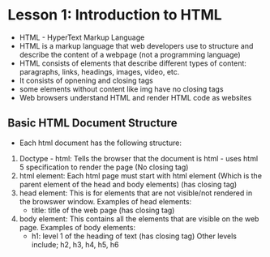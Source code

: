 # Lesson 1: Introduction to HTML

- HTML - HyperText Markup Language
- HTML is a markup language that web developers use to structure and
  describe the content of a webpage (not a programming language)
- HTML consists of elements that describe different types of content:
  paragraphs, links, headings, images, video, etc.
- It consists of opnening and closing tags
- some elements without content like img have no closing tags
- Web browsers understand HTML and render HTML code as websites

## Basic HTML Document Structure

- Each html document has the following structure:

1. Doctype - html: Tells the browser that the document is html - uses html 5 specification to render the page (No closing tag)
2. html element: Each html page must start with html element (Which is the parent element of the head and body elements) (has closing tag)
3. head element: This is for elements that are not visible/not rendered in the browswer window.
   Examples of head elements:
   - title: title of the web page (has closing tag)
4. body element: This contains all the elements that are visible on the web page.
   Examples of body elements:
   - h1: level 1 of the heading of text (has closing tag)
     Other levels include; h2, h3, h4, h5, h6
